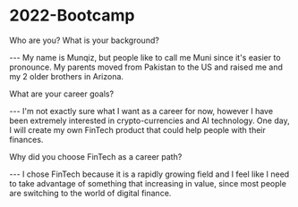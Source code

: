 # 2022-Bootcamp

Who are you? What is your background?

--- My name is Munqiz, but people like to call me Muni since it's easier to pronounce. My parents moved from Pakistan to the US and raised me and my 2 older brothers in Arizona.

What are your career goals?

--- I'm not exactly sure what I want as a career for now, however I have been extremely interested in crypto-currencies and AI technology. One day, I will create my own FinTech product that could help people with their finances. 

Why did you choose FinTech as a career path?

--- I chose FinTech because it is a rapidly growing field and I feel like I need to take advantage of something that increasing in value, since most people are switching to the world of digital finance.  
